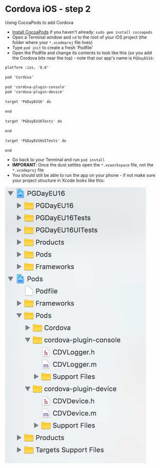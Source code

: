 Cordova iOS - step 2
====================
Using CocoaPods to add Cordova

- [Install CocoaPods](https://guides.cocoapods.org/using/getting-started.html) if you haven't already: `sudo gem install cocoapods`
- Open a Terminal window and `cd` to the root of your iOS project (the folder where your `*.xcodeproj` file lives)
- Type `pod init` to create a fresh 'Podfile'
- Open the Podfile and change its contents to look like this (so you add the Cordova bits near the top) - note that our app's name is `PGDayEU16`:

```
platform :ios, '8.0'

pod 'Cordova'

pod 'cordova-plugin-console'
pod 'cordova-plugin-device'

target 'PGDayEU16' do

end

target 'PGDayEU16Tests' do

end

target 'PGDayEU16UITests' do

end
```

- Go back to your Terminal and run `pod install`
- __IMPORANT__: Once the dust settles open the `*.xcworkspace` file, not the `*.xcodeproj` file
- You should still be able to run the app on your phone - if not make sure your project structure in Xcode looks like this:

![ScreenShot](project-structure.png)